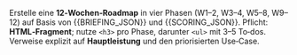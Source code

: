 Erstelle eine **12‑Wochen‑Roadmap** in vier Phasen (W1–2, W3–4, W5–8, W9–12) auf Basis von {{BRIEFING_JSON}} und {{SCORING_JSON}}.
Pflicht: **HTML‑Fragment**; nutze `<h3>` pro Phase, darunter `<ul>` mit 3–5 To‑dos.
Verweise explizit auf **Hauptleistung** und den priorisierten Use‑Case.
